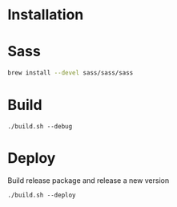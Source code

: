 # Installation

# Sass 
```bash
brew install --devel sass/sass/sass
```

# Build
```
./build.sh --debug
```

# Deploy

Build release package and release a new version
```
./build.sh --deploy
```
